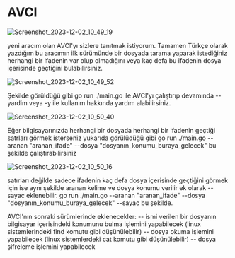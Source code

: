 # AVCI
![Screenshot_2023-12-02_10_49_19](https://github.com/bdaggg/AVCI/assets/110742864/0beba60f-fcc2-4f53-b46d-87c5d985a799)

yeni aracım olan AVCI'yı sizlere tanıtmak istiyorum. Tamamen Türkçe olarak yazdığım bu aracımın ilk sürümünde bir dosyada tarama yaparak 
istediğiniz herhangi bir ifadenin var olup olmadığını veya kaç defa bu ifadenin dosya içerisinde geçtiğini bulabilirsiniz. 

![Screenshot_2023-12-02_10_49_52](https://github.com/bdaggg/AVCI/assets/110742864/10e2daf2-590d-420d-8467-47e34c915f36)

Şekilde görüldüğü gibi go run ./main.go ile AVCI'yı çalıştırıp devamında --yardim veya -y ile kullanım hakkında yardım alabilirsiniz. 

![Screenshot_2023-12-02_10_50_40](https://github.com/bdaggg/AVCI/assets/110742864/f3a2ac3d-fc0f-45a3-b5bd-e46974b98da8)

Eğer bilgisayarınızda herhangi bir dosyada herhangi bir ifadenin geçtiği satrları görmek isterseniz yukarıda görülüdüğü gibi 
go run ./main.go --aranan "aranan_ifade" --dosya "dosyanın_konumu_buraya_gelecek"
bu şekilde çalıştırabilirsiniz

![Screenshot_2023-12-02_10_50_16](https://github.com/bdaggg/AVCI/assets/110742864/44dbcd71-af80-4ff5-b0f0-c74cadc282b1)

satırları değilde sadece ifadenin kaç defa dosya içerisinde geçtiğini görmek için ise  aynı şekilde aranan kelime ve dosya konumu verilir ek olarak
--sayac eklenebilir. go run ./main.go --aranan "aranan_ifade" --dosya "dosyanın_konumu_buraya_gelecek" --sayac bu şekilde. 


AVCI'nın sonraki sürümlerinde eklenecekler:
-- ismi verilen bir dosyanın bilgisayar içerisindeki konumunu bulma işlemini yapabilecek (linux sistemlerindeki find komutu gibi düşünülebilir)
-- dosya okuma işlemini yapabilecek (linux sistemlerdeki cat komutu gibi düşünülebilir)
-- dosya şifreleme işlemini yapabilecek
